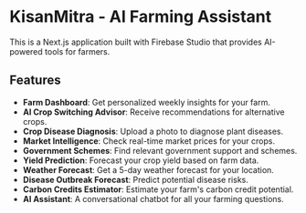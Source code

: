 # KisanMitra - AI Farming Assistant

This is a Next.js application built with Firebase Studio that provides AI-powered tools for farmers.

## Features

*   **Farm Dashboard**: Get personalized weekly insights for your farm.
*   **AI Crop Switching Advisor**: Receive recommendations for alternative crops.
*   **Crop Disease Diagnosis**: Upload a photo to diagnose plant diseases.
*   **Market Intelligence**: Check real-time market prices for your crops.
*   **Government Schemes**: Find relevant government support and schemes.
*   **Yield Prediction**: Forecast your crop yield based on farm data.
*   **Weather Forecast**: Get a 5-day weather forecast for your location.
*   **Disease Outbreak Forecast**: Predict potential disease risks.
*   **Carbon Credits Estimator**: Estimate your farm's carbon credit potential.
*   **AI Assistant**: A conversational chatbot for all your farming questions.


